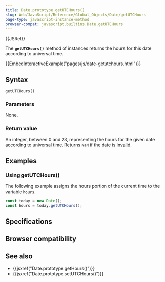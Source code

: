 ```yaml
---
title: Date.prototype.getUTCHours()
slug: Web/JavaScript/Reference/Global_Objects/Date/getUTCHours
page-type: javascript-instance-method
browser-compat: javascript.builtins.Date.getUTCHours
---
```


{{JSRef}}

The **`getUTCHours()`** method of  instances returns the hours for this date according to universal time.

{{EmbedInteractiveExample("pages/js/date-getutchours.html")}}

## Syntax

```js-nolint
getUTCHours()
```

### Parameters

None.

### Return value

An integer, between 0 and 23, representing the hours for the given date according to universal time. Returns `NaN` if the date is [invalid](/Web/JavaScript/Reference/Global_Objects/Date#the_epoch_timestamps_and_invalid_date).

## Examples

### Using getUTCHours()

The following example assigns the hours portion of the current time to the variable `hours`.

```js
const today = new Date();
const hours = today.getUTCHours();
```

## Specifications



## Browser compatibility



## See also

- {{jsxref("Date.prototype.getHours()")}}
- {{jsxref("Date.prototype.setUTCHours()")}}
